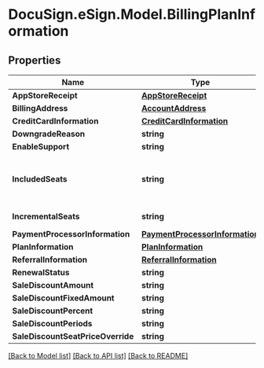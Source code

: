 # DocuSign.eSign.Model.BillingPlanInformation
## Properties

Name | Type | Description | Notes
------------ | ------------- | ------------- | -------------
**AppStoreReceipt** | [**AppStoreReceipt**](AppStoreReceipt.md) |  | [optional] 
**BillingAddress** | [**AccountAddress**](AccountAddress.md) |  | [optional] 
**CreditCardInformation** | [**CreditCardInformation**](CreditCardInformation.md) |  | [optional] 
**DowngradeReason** | **string** |  | [optional] 
**EnableSupport** | **string** |  | [optional] 
**IncludedSeats** | **string** | The number of seats (users) included. | [optional] 
**IncrementalSeats** | **string** | Reserved: TBD | [optional] 
**PaymentProcessorInformation** | [**PaymentProcessorInformation**](PaymentProcessorInformation.md) |  | [optional] 
**PlanInformation** | [**PlanInformation**](PlanInformation.md) |  | [optional] 
**ReferralInformation** | [**ReferralInformation**](ReferralInformation.md) |  | [optional] 
**RenewalStatus** | **string** |  | [optional] 
**SaleDiscountAmount** | **string** |  | [optional] 
**SaleDiscountFixedAmount** | **string** |  | [optional] 
**SaleDiscountPercent** | **string** |  | [optional] 
**SaleDiscountPeriods** | **string** |  | [optional] 
**SaleDiscountSeatPriceOverride** | **string** |  | [optional] 

[[Back to Model list]](../README.md#documentation-for-models) [[Back to API list]](../README.md#documentation-for-api-endpoints) [[Back to README]](../README.md)

